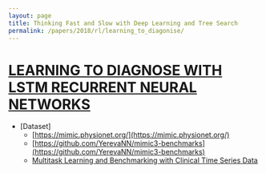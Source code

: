 ```yaml
---
layout: page
title: Thinking Fast and Slow with Deep Learning and Tree Search
permalink: /papers/2018/rl/learning_to_diagonise/
---
```


# [LEARNING  TO DIAGNOSE  WITH LSTM  RECURRENT NEURAL NETWORKS](https://arxiv.org/pdf/1511.03677.pdf)

- [Dataset]
    - [https://mimic.physionet.org/](https://mimic.physionet.org/)
    - [https://github.com/YerevaNN/mimic3-benchmarks](https://github.com/YerevaNN/mimic3-benchmarks)
    - [Multitask Learning and Benchmarking with Clinical Time Series Data](https://arxiv.org/abs/1703.07771)